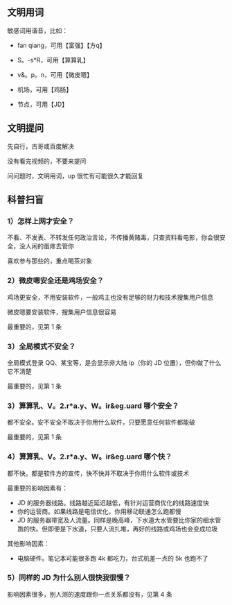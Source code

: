 ## 文明用词

敏感词用谐音，比如：

- fan qiang，可用【富强】【方q】

- S。-s*R，可用【算算乳】

- v&。p。n，可用【微皮嗯】

- 机场，可用【鸡肠】

- 节点，可用【JD】



## 文明提问

先自行，古哥或百度解决

没有看完视频的，不要来提问

问问题时，文明用词，up 很忙有可能很久才能回复



## 科普扫盲

### 1）怎样上网才安全？

不看、不发表、不转发任何政治言论，不传播黄赌毒，只查资料看电影，你会很安全，没人闲的蛋疼去管你

喜欢参与那些的，重点喝茶对象

### 2）微皮嗯安全还是鸡场安全？

鸡场更安全，不用安装软件，一般鸡主也没有足够的财力和技术搜集用户信息

微皮嗯要安装软件，搜集用户信息很容易

最重要的，见第 1 条

### 3）全局模式不安全？

全局模式登录 QQ、某宝等，是会显示非大陆 ip（你的 JD 位置），但你做了什么它不清楚

最重要的，见第 1 条

### 3）算算乳、V。2.r*a.y、W。ir&eg.uard 哪个安全？

都不安全。安不安全不取决于你用什么软件，只要愿意任何软件都能破

最重要的，见第 1 条

### 4）算算乳、V。2.r*a.y、W。ir&eg.uard 哪个快？

都不快。都是软件方的宣传，快不快并不取决于你用什么软件或技术

最重要的影响因素有：

- JD 的服务器线路。线路越近延迟越低，有针对运营商优化的线路速度快
- 你的运营商。如果线路是电信优化，你用移动联通怎么跑都慢
- JD 的服务器带宽及人流量。同样是晚高峰，下水道大水管要比你家的细水管跑的快。但即便是下水道，只要人流扎堆，再好的线路或鸡场也会变成垃圾

其他影响因素：

- 电脑硬件。笔记本可能很多跑 4k 都吃力，台式机差一点的 5k 也跑不了

### 5）同样的 JD 为什么别人很快我很慢？

影响因素很多，别人测的速度跟你一点关系都没有，见第 4 条

